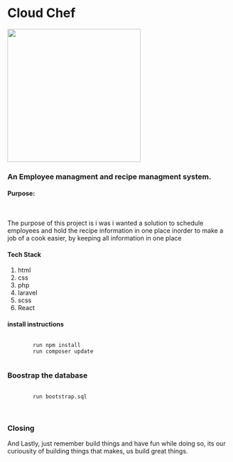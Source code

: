 <h1> Cloud Chef </h1>

<img SRC='https://repository-images.githubusercontent.com/420335460/fd87b3eb-2068-4eda-b25c-31bf62c703fb' width='300px' height='300px' />


<h3> An Employee managment and recipe managment system. </h3>


<section>
    <h4> Purpose: </h4>
    <br/>
    <p> The purpose of this project is i was i wanted a solution to schedule employees and hold the recipe information in one place 
        inorder to make a job of a cook easier, by keeping all information in one place </p>
</section>


<section>
    <h4> Tech Stack </h4>
    <ol>
        <li> html </li>
        <li> css </li>
        <li> php </li>
        <li> laravel </li>
        <li> scss </li>
        <li> React </l1>
    </ol>
</section>


<section>
    <h4> install instructions </h4>
    <code>
        run npm install
        run composer update
    </code>   
</section>


<section>
    <h3> Boostrap the database </h3>
    <code>
        run bootstrap.sql
    </code>
 </section>
  <br/>
  
 <section> 
    <h3> Closing </h3>
    <p> And Lastly, just remember build things and have fun while doing so, its our curiousity of building things that makes, us build great things. </p>
</section>



